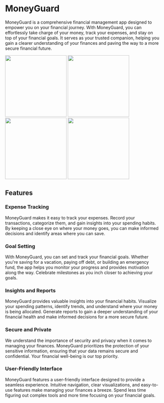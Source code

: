 # MoneyGuard

MoneyGuard is a comprehensive financial management app designed to empower you on your financial journey. With MoneyGuard, you can effortlessly take charge of your money, track your expenses, and stay on top of your financial goals. It serves as your trusted companion, helping you gain a clearer understanding of your finances and paving the way to a more secure financial future.


<img src="https://github.com/pieceowater/moneyguard/blob/main/Promo/1EN.jpeg?raw=true" width="200" /> <img src="https://github.com/pieceowater/moneyguard/blob/main/Promo/2EN.jpeg?raw=true" width="200" /> <img src="https://github.com/pieceowater/moneyguard/blob/main/Promo/3EN.jpeg?raw=true" width="200" /> <img src="https://github.com/pieceowater/moneyguard/blob/main/Promo/4EN.jpeg?raw=true" width="200" />


## Features

### Expense Tracking
MoneyGuard makes it easy to track your expenses. Record your transactions, categorize them, and gain insights into your spending habits. By keeping a close eye on where your money goes, you can make informed decisions and identify areas where you can save.

### Goal Setting
With MoneyGuard, you can set and track your financial goals. Whether you're saving for a vacation, paying off debt, or building an emergency fund, the app helps you monitor your progress and provides motivation along the way. Celebrate milestones as you inch closer to achieving your goals.

### Insights and Reports
MoneyGuard provides valuable insights into your financial habits. Visualize your spending patterns, identify trends, and understand where your money is being allocated. Generate reports to gain a deeper understanding of your financial health and make informed decisions for a more secure future.

### Secure and Private
We understand the importance of security and privacy when it comes to managing your finances. MoneyGuard prioritizes the protection of your sensitive information, ensuring that your data remains secure and confidential. Your financial well-being is our top priority.

### User-Friendly Interface
MoneyGuard features a user-friendly interface designed to provide a seamless experience. Intuitive navigation, clear visualizations, and easy-to-use features make managing your finances a breeze. Spend less time figuring out complex tools and more time focusing on your financial goals.
